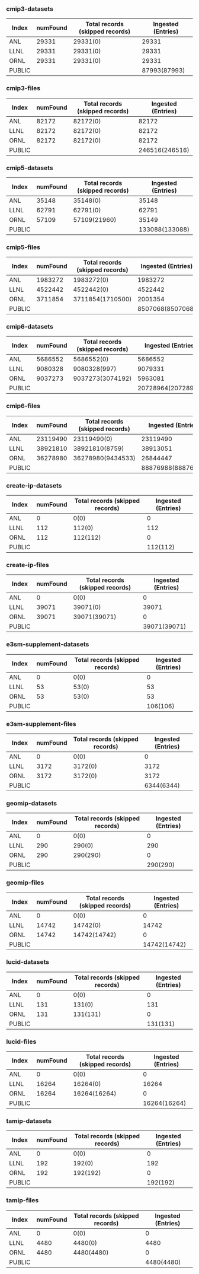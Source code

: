 ### cmip3-datasets
| Index       | numFound           | Total records (skipped records) | Ingested (Entries) | 
| ----------- | ------------------ | ------------------------------- | ------------------ |
| ANL         | 29331 | 29331(0) | 29331 |
| LLNL        | 29331 | 29331(0) | 29331 |
| ORNL        | 29331 | 29331(0) | 29331 |
| PUBLIC      | | | 87993(87993)|



### cmip3-files
| Index       | numFound           | Total records (skipped records) | Ingested (Entries) | 
| ----------- | ------------------ | ------------------------------- | ------------------ |
| ANL         | 82172 | 82172(0) | 82172 |
| LLNL        | 82172 | 82172(0) | 82172 |
| ORNL        | 82172 | 82172(0) | 82172 |
| PUBLIC      | | | 246516(246516)|



### cmip5-datasets
| Index       | numFound           | Total records (skipped records) | Ingested (Entries) | 
| ----------- | ------------------ | ------------------------------- | ------------------ |
| ANL         | 35148 | 35148(0) | 35148 |
| LLNL        | 62791 | 62791(0) | 62791 |
| ORNL        | 57109 | 57109(21960) | 35149 |
| PUBLIC      | | | 133088(133088)|



### cmip5-files
| Index       | numFound           | Total records (skipped records) | Ingested (Entries) | 
| ----------- | ------------------ | ------------------------------- | ------------------ |
| ANL         | 1983272 | 1983272(0) | 1983272 |
| LLNL        | 4522442 | 4522442(0) | 4522442 |
| ORNL        | 3711854 | 3711854(1710500) | 2001354 |
| PUBLIC      | | | 8507068(8507068)|



### cmip6-datasets
| Index       | numFound           | Total records (skipped records) | Ingested (Entries) | 
| ----------- | ------------------ | ------------------------------- | ------------------ |
| ANL         | 5686552 | 5686552(0) | 5686552 |
| LLNL        | 9080328 | 9080328(997) | 9079331 |
| ORNL        | 9037273 | 9037273(3074192) | 5963081 |
| PUBLIC      | | | 20728964(20728964)|



### cmip6-files
| Index       | numFound           | Total records (skipped records) | Ingested (Entries) | 
| ----------- | ------------------ | ------------------------------- | ------------------ |
| ANL         | 23119490 | 23119490(0) | 23119490 |
| LLNL        | 38921810 | 38921810(8759) | 38913051 |
| ORNL        | 36278980 | 36278980(9434533) | 26844447 |
| PUBLIC      | | | 88876988(88876988)|



### create-ip-datasets
| Index       | numFound           | Total records (skipped records) | Ingested (Entries) | 
| ----------- | ------------------ | ------------------------------- | ------------------ |
| ANL         | 0 | 0(0) | 0 |
| LLNL        | 112 | 112(0) | 112 |
| ORNL        | 112 | 112(112) | 0 |
| PUBLIC      | | | 112(112)|



### create-ip-files
| Index       | numFound           | Total records (skipped records) | Ingested (Entries) | 
| ----------- | ------------------ | ------------------------------- | ------------------ |
| ANL         | 0 | 0(0) | 0 |
| LLNL        | 39071 | 39071(0) | 39071 |
| ORNL        | 39071 | 39071(39071) | 0 |
| PUBLIC      | | | 39071(39071)|



### e3sm-supplement-datasets
| Index       | numFound           | Total records (skipped records) | Ingested (Entries) | 
| ----------- | ------------------ | ------------------------------- | ------------------ |
| ANL         | 0 | 0(0) | 0 |
| LLNL        | 53 | 53(0) | 53 |
| ORNL        | 53 | 53(0) | 53 |
| PUBLIC      | | | 106(106)|



### e3sm-supplement-files
| Index       | numFound           | Total records (skipped records) | Ingested (Entries) | 
| ----------- | ------------------ | ------------------------------- | ------------------ |
| ANL         | 0 | 0(0) | 0 |
| LLNL        | 3172 | 3172(0) | 3172 |
| ORNL        | 3172 | 3172(0) | 3172 |
| PUBLIC      | | | 6344(6344)|



### geomip-datasets
| Index       | numFound           | Total records (skipped records) | Ingested (Entries) | 
| ----------- | ------------------ | ------------------------------- | ------------------ |
| ANL         | 0 | 0(0) | 0 |
| LLNL        | 290 | 290(0) | 290 |
| ORNL        | 290 | 290(290) | 0 |
| PUBLIC      | | | 290(290)|



### geomip-files
| Index       | numFound           | Total records (skipped records) | Ingested (Entries) | 
| ----------- | ------------------ | ------------------------------- | ------------------ |
| ANL         | 0 | 0(0) | 0 |
| LLNL        | 14742 | 14742(0) | 14742 |
| ORNL        | 14742 | 14742(14742) | 0 |
| PUBLIC      | | | 14742(14742)|



### lucid-datasets
| Index       | numFound           | Total records (skipped records) | Ingested (Entries) | 
| ----------- | ------------------ | ------------------------------- | ------------------ |
| ANL         | 0 | 0(0) | 0 |
| LLNL        | 131 | 131(0) | 131 |
| ORNL        | 131 | 131(131) | 0 |
| PUBLIC      | | | 131(131)|



### lucid-files
| Index       | numFound           | Total records (skipped records) | Ingested (Entries) | 
| ----------- | ------------------ | ------------------------------- | ------------------ |
| ANL         | 0 | 0(0) | 0 |
| LLNL        | 16264 | 16264(0) | 16264 |
| ORNL        | 16264 | 16264(16264) | 0 |
| PUBLIC      | | | 16264(16264)|



### tamip-datasets
| Index       | numFound           | Total records (skipped records) | Ingested (Entries) | 
| ----------- | ------------------ | ------------------------------- | ------------------ |
| ANL         | 0 | 0(0) | 0 |
| LLNL        | 192 | 192(0) | 192 |
| ORNL        | 192 | 192(192) | 0 |
| PUBLIC      | | | 192(192)|



### tamip-files
| Index       | numFound           | Total records (skipped records) | Ingested (Entries) | 
| ----------- | ------------------ | ------------------------------- | ------------------ |
| ANL         | 0 | 0(0) | 0 |
| LLNL        | 4480 | 4480(0) | 4480 |
| ORNL        | 4480 | 4480(4480) | 0 |
| PUBLIC      | | | 4480(4480)|



